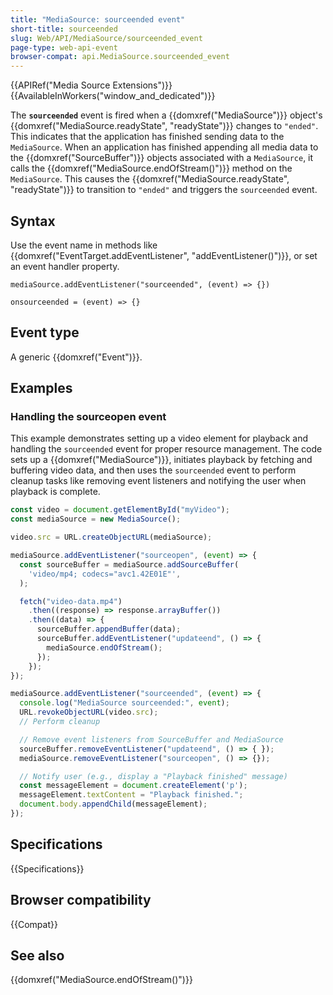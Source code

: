 ```yaml
---
title: "MediaSource: sourceended event"
short-title: sourceended
slug: Web/API/MediaSource/sourceended_event
page-type: web-api-event
browser-compat: api.MediaSource.sourceended_event
---
```


{{APIRef("Media Source Extensions")}}{{AvailableInWorkers("window_and_dedicated")}}

The **`sourceended`** event is fired when a {{domxref("MediaSource")}} object's {{domxref("MediaSource.readyState", "readyState")}} changes to `"ended"`. This indicates that the application has finished sending data to the `MediaSource`. When an application has finished appending all media data to the {{domxref("SourceBuffer")}} objects associated with a `MediaSource`, it calls the {{domxref("MediaSource.endOfStream()")}} method on the `MediaSource`. This causes the {{domxref("MediaSource.readyState", "readyState")}} to transition to `"ended"` and triggers the `sourceended` event.

## Syntax

Use the event name in methods like {{domxref("EventTarget.addEventListener", "addEventListener()")}}, or set an event handler property.

```js-nolint
mediaSource.addEventListener("sourceended", (event) => {})

onsourceended = (event) => {}
```

## Event type

A generic {{domxref("Event")}}.

## Examples

### Handling the sourceopen event

This example demonstrates setting up a video element for playback and handling the `sourceended` event for proper resource management. The code sets up a {{domxref("MediaSource")}}, initiates playback by fetching and buffering video data, and then uses the `sourceended` event to perform cleanup tasks like removing event listeners and notifying the user when playback is complete.

```js
const video = document.getElementById("myVideo");
const mediaSource = new MediaSource();

video.src = URL.createObjectURL(mediaSource);

mediaSource.addEventListener("sourceopen", (event) => {
  const sourceBuffer = mediaSource.addSourceBuffer(
    'video/mp4; codecs="avc1.42E01E"',
  );

  fetch("video-data.mp4")
    .then((response) => response.arrayBuffer())
    .then((data) => {
      sourceBuffer.appendBuffer(data);
      sourceBuffer.addEventListener("updateend", () => {
        mediaSource.endOfStream();
      });
    });
});

mediaSource.addEventListener("sourceended", (event) => {
  console.log("MediaSource sourceended:", event);
  URL.revokeObjectURL(video.src);
  // Perform cleanup

  // Remove event listeners from SourceBuffer and MediaSource
  sourceBuffer.removeEventListener("updateend", () => { });
  mediaSource.removeEventListener("sourceopen", () => {});

  // Notify user (e.g., display a "Playback finished" message)
  const messageElement = document.createElement('p');
  messageElement.textContent = "Playback finished.";
  document.body.appendChild(messageElement);
});
```

## Specifications

{{Specifications}}

## Browser compatibility

{{Compat}}

## See also

{{domxref("MediaSource.endOfStream()")}}
